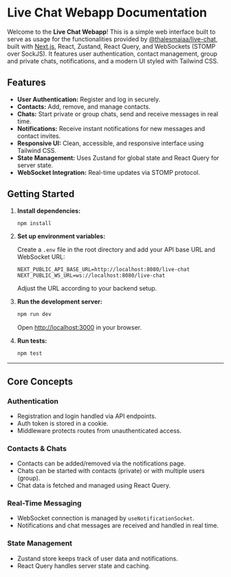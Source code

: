 # Live Chat Webapp Documentation


Welcome to the **Live Chat Webapp**! This is a simple web interface built to serve as usage for the functionalities provided by [@thalesmaiaa/live-chat](https://github.com/thalesmaiaa/live-chat), built with [Next.js](https://nextjs.org), React, Zustand, React Query, and WebSockets (STOMP over SockJS). It features user authentication, contact management, group and private chats, notifications, and a modern UI styled with Tailwind CSS.

## Features

- **User Authentication:** Register and log in securely.
- **Contacts:** Add, remove, and manage contacts.
- **Chats:** Start private or group chats, send and receive messages in real time.
- **Notifications:** Receive instant notifications for new messages and contact invites.
- **Responsive UI:** Clean, accessible, and responsive interface using Tailwind CSS.
- **State Management:** Uses Zustand for global state and React Query for server state.
- **WebSocket Integration:** Real-time updates via STOMP protocol.

## Getting Started

1. **Install dependencies:**

   ```sh
   npm install
   ```

2. **Set up environment variables:**

   Create a `.env` file in the root directory and add your API base URL and WebSocket URL:

   ```env
   NEXT_PUBLIC_API_BASE_URL=http://localhost:8080/live-chat
   NEXT_PUBLIC_WS_URL=ws://localhost:8080/live-chat

   ```

   Adjust the URL according to your backend setup.

3. **Run the development server:**

   ```sh
   npm run dev
   ```

   Open [http://localhost:3000](http://localhost:3000) in your browser.

4. **Run tests:**

   ```sh
   npm test
   ```

---

## Core Concepts

### Authentication

- Registration and login handled via API endpoints.
- Auth token is stored in a cookie.
- Middleware protects routes from unauthenticated access.

### Contacts & Chats

- Contacts can be added/removed via the notifications page.
- Chats can be started with contacts (private) or with multiple users (group).
- Chat data is fetched and managed using React Query.

### Real-Time Messaging

- WebSocket connection is managed by `useNotificationSocket`.
- Notifications and chat messages are received and handled in real time.

### State Management

- Zustand store keeps track of user data and notifications.
- React Query handles server state and caching.
